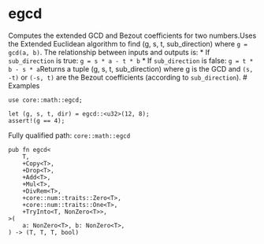 # egcd

Computes the extended GCD and Bezout coefficients for two numbers.Uses the Extended Euclidean algorithm to find (g, s, t, sub_direction) where `g = gcd(a, b)`. The relationship between inputs and outputs is: * If `sub_direction` is true:  `g = s * a - t * b` * If `sub_direction` is false: `g = t * b - s * a`Returns a tuple (g, s, t, sub_direction) where g is the GCD and `(s, -t)` or `(-s, t)` are the Bezout coefficients (according to `sub_direction`).  # Examples
```cairo
use core::math::egcd;

let (g, s, t, dir) = egcd::<u32>(12, 8);
assert!(g == 4);
```

Fully qualified path: `core::math::egcd`

<pre><code class="language-rust">pub fn egcd&lt;
    T,
    +Copy&lt;T&gt;,
    +Drop&lt;T&gt;,
    +Add&lt;T&gt;,
    +Mul&lt;T&gt;,
    +DivRem&lt;T&gt;,
    +core::num::traits::Zero&lt;T&gt;,
    +core::num::traits::One&lt;T&gt;,
    +TryInto&lt;T, NonZero&lt;T&gt;&gt;,
&gt;(
    a: NonZero&lt;T&gt;, b: NonZero&lt;T&gt;,
) -&gt; (T, T, T, bool)</code></pre>


